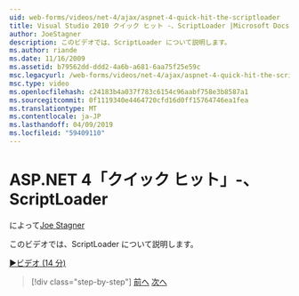 ```yaml
---
uid: web-forms/videos/net-4/ajax/aspnet-4-quick-hit-the-scriptloader
title: Visual Studio 2010 クイック ヒット -、ScriptLoader |Microsoft Docs
author: JoeStagner
description: このビデオでは、ScriptLoader について説明します。
ms.author: riande
ms.date: 11/16/2009
ms.assetid: b79562dd-ddd2-4a6b-a681-6aa75f25e59c
msc.legacyurl: /web-forms/videos/net-4/ajax/aspnet-4-quick-hit-the-scriptloader
msc.type: video
ms.openlocfilehash: c24183b4a037f783c6154c96aabf758e3b8587a1
ms.sourcegitcommit: 0f1119340e4464720cfd16d0ff15764746ea1fea
ms.translationtype: MT
ms.contentlocale: ja-JP
ms.lasthandoff: 04/09/2019
ms.locfileid: "59409110"
---
```

# <a name="aspnet-4-quick-hit---the-scriptloader"></a>ASP.NET 4「クイック ヒット」-、ScriptLoader

によって[Joe Stagner](https://github.com/JoeStagner)

このビデオでは、ScriptLoader について説明します。

[&#9654;ビデオ (14 分)](https://channel9.msdn.com/Blogs/ASP-NET-Site-Videos/aspnet-4-quick-hit-the-scriptloader)

> [!div class="step-by-step"]
> [前へ](aspnet-4-quick-hit-imperative-javascript-syntax-for-microsoft-client-side-controls.md)
> [次へ](aspnet-4-quick-hit-jquery-syntax-for-microsoft-ajax.md)
